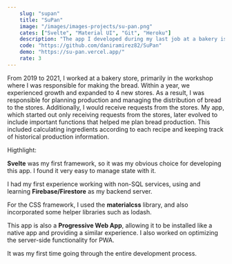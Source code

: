 ```yaml
---
    slug: "supan"
    title: "SuPan"
    image: "/images/images-projects/su-pan.png"
    cates: ["Svelte", "Material UI", "Git", "Heroku"]
    description: "The app I developed during my last job at a bakery is not heavily focused on UI, it was used to make requests for bread from the stores to the workshop, and to plan all bread production, including managing bread recipes and ingredients"
    code: "https://github.com/daniramirez82/SuPan"
    demo: "https://su-pan.vercel.app/"
    rate: 3
---
```


From 2019 to 2021, I worked at a bakery store, primarily in the workshop where I was responsible for making the bread. Within a year, we experienced growth and expanded to 4 new stores. As a result, I was responsible for planning production and managing the distribution of bread to the stores. Additionally, I would receive requests from the stores. My app, which started out only receiving requests from the stores, later evolved to include important functions that helped me plan bread production. This included calculating ingredients according to each recipe and keeping track of historical production information.

Higthlight: 

**Svelte** was my first framework, so it was my obvious choice for developing this app. I found it very easy to manage state with it.

I had my first experience working with non-SQL services, using and learning **Firebase/Firestore** as my backend server.

For the CSS framework, I used the **materialcss** library, and also incorporated some helper libraries such as lodash.

This app is also a **Progressive Web App**, allowing it to be installed like a native app and providing a similar experience. I also worked on optimizing the server-side functionality for PWA.

It was my first time going through the entire development process.
